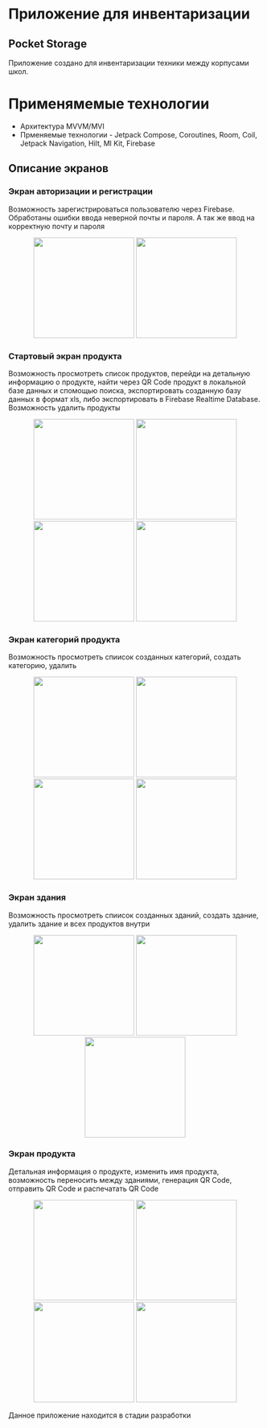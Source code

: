 # Приложение для инвентаризации
## Pocket Storage

Приложение создано для инвентаризации техники между корпусами школ.
# Применямемые технологии
- Архитектура MVVM/MVI
- Прменяемые технологии - Jetpack Compose, Coroutines, Room, Coil, Jetpack Navigation, Hilt, Ml Kit, Firebase
## Описание экранов

### Экран авторизации и регистрации
Возможность зарегистрироваться пользователю через Firebase. Обработаны ошибки ввода неверной почты и пароля. А так же ввод на корректную почту и пароля
<p align="center">
  <img src="https://github.com/GrachevAl/assets/blob/main/5424646972087852142.jpg" width="200" />
  <img src="https://github.com/GrachevAl/assets/blob/main/5424646972087852141.jpg" width="200" />
</p>

### Стартовый экран продукта
Возможность просмотреть список продуктов, перейди на детальную информацию о продукте, найти через QR Code продукт в локальной базе данных и спомощью поиска, экспортировать созданную базу данных в формат xls, либо экспортировать в Firebase Realtime Database. Возможность удалить продукты
<p align="center">
  <img src="https://github.com/GrachevAl/assets/blob/main/5422395172274168185.jpg" width="200" />
  <img src="https://github.com/GrachevAl/assets/blob/main/5422395172274168186.jpg" width="200" />
  <img src="https://github.com/GrachevAl/assets/blob/main/5422395172274168181.jpg" width="200" />
  <img src="https://github.com/GrachevAl/assets/blob/main/5424646972087852238.jpg" width="200" />

</p>

### Экран категорий продукта
Возможность просмотреть спиисок созданных категорий, создать категорию, удалить
<p align="center">
  <img src="https://github.com/GrachevAl/assets/blob/main/5422395172274168180.jpg" width="200" />
  <img src="https://github.com/GrachevAl/assets/blob/main/5422395172274168179.jpg" width="200" />
  <img src="https://github.com/GrachevAl/assets/blob/main/5424646972087852240.jpg" width="200" />
  <img src="https://github.com/GrachevAl/assets/blob/main/5422395172274168177.jpg" width="200" />
  
</p>

### Экран здания
Возможность просмотреть спиисок созданных зданий, создать здание, удалить здание и всех продуктов внутри
<p align="center">
  <img src="https://github.com/GrachevAl/assets/blob/main/5422395172274168188.jpg" width="200" />
  <img src="https://github.com/GrachevAl/assets/blob/main/5422395172274168189.jpg" width="200" />
  <img src="https://github.com/GrachevAl/assets/blob/main/5424646972087852237.jpg" width="200" />
</p>

### Экран продукта
Детальная информация о продукте, изменить имя продукта, возможность переносить между зданиями, генерация QR Code, отправить QR Code и распечатать QR Code
<p align="center">
  <img src="https://github.com/GrachevAl/assets/blob/main/5422395172274168184.jpg" width="200" />
  <img src="https://github.com/GrachevAl/assets/blob/main/5422395172274168182.jpg" width="200" />
  <img src="https://github.com/GrachevAl/assets/blob/main/5422395172274168183.jpg" width="200" />
  <img src="https://github.com/GrachevAl/assets/blob/main/5422395172274168178.jpg" width="200" />
  
</p>

Данное приложение находится в стадии разработки
